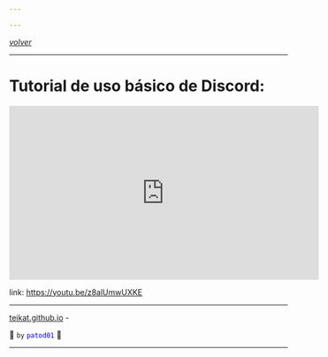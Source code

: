 ```yaml
---

---
```


<link rel="icon" href="/etc/icon.png">

[*volver*][teikat]

---

# Tutorial de uso básico de Discord:

<iframe width="560" height="315" src="https://www.youtube.com/embed/z8alUmwUXKE" frameborder="0" allow="accelerometer; autoplay; encrypted-media; gyroscope; picture-in-picture" allowfullscreen></iframe>

link: <https://youtu.be/z8alUmwUXKE>

---

[teikat.github.io][teikat] - <span id="herobrine"></span>

:ghost: `by` <span style="color: blue;">`patod01`</span> :ghost:

[teikat]: https://teikat.github.io

---

<script type="text/javascript" src="/herobrine.js"></script>
